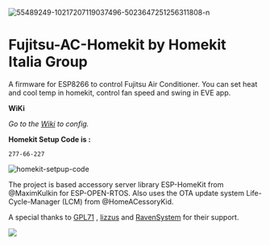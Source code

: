 <a><img src="https://i.ibb.co/Gs5KP1H/55489249-10217207119037496-5023647251256311808-n.jpg" alt="55489249-10217207119037496-5023647251256311808-n" border="0"></a>

# Fujitsu-AC-Homekit by Homekit Italia Group

A firmware for ESP8266 to control Fujitsu Air Conditioner. 
You can set heat and cool temp in homekit, control fan speed and swing in EVE app.

**WiKi**

*Go to the [Wiki](https://github.com/curla92/Fujitsu-AC-Homekit/wiki/EVE-CONFIG) to config.*

**Homekit Setup Code is :**
```
277-66-227
```

<a><img src="https://i.ibb.co/wRzYSM8/qrcode.png" alt="homekit-setpup-code" border="0"></a>

The project is based accessory server library ESP-HomeKit from @MaximKulkin for ESP-OPEN-RTOS.
Also uses the OTA update system Life-Cycle-Manager (LCM) from @HomeACessoryKid.

A special thanks to [GPL71](https://github.com/GPL71) , [lizzus](https://github.com/lizzus) and [RavenSystem](https://github.com/RavenSystem) for their support.

<img src="https://i.ibb.co/RQvrkfL/68747470733a2f2f66726565706e67696d672e636f6d2f7468756d622f6170706c655f6c6f676f2f32353336362d372d6170706c652d6c6f676f2d66696c652e706e67.png" border="0">
